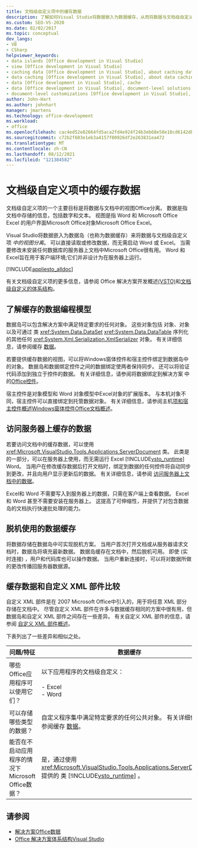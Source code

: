 ```yaml
---
title: 文档级自定义项中的缓存数据
description: 了解如何Visual Studio将数据嵌入为数据缓存，从而将数据与文档级自定义项中的视图分离。
ms.custom: SEO-VS-2020
ms.date: 02/02/2017
ms.topic: conceptual
dev_langs:
- VB
- CSharp
helpviewer_keywords:
- data islands [Office development in Visual Studio]
- view [Office development in Visual Studio]
- caching data [Office development in Visual Studio], about caching data
- data caching [Office development in Visual Studio], about data caching
- data [Office development in Visual Studio], cache
- data [Office development in Visual Studio], document-level solutions
- document-level customizations [Office development in Visual Studio], data model
author: John-Hart
ms.author: johnhart
manager: jmartens
ms.technology: office-development
ms.workload:
- office
ms.openlocfilehash: cac4ed52e82664fd5aca2fd4e924f24b3eb68e58e18cd6142db9c7c236af35be
ms.sourcegitcommit: c72b2f603e1eb3a4157f00926df2e263831ea472
ms.translationtype: MT
ms.contentlocale: zh-CN
ms.lasthandoff: 08/12/2021
ms.locfileid: "121384582"
---
```

# <a name="cached-data-in-document-level-customizations"></a>文档级自定义项中的缓存数据
  文档级自定义项的一个主要目标是将数据与文档中的视图Office分离。 数据是指文档中存储的信息，包括数字和文本。 视图是指 Word 和 Microsoft Office Excel 的用户界面Microsoft Office对象Microsoft Office Excel。

 Visual Studio将数据嵌入为数据岛（也称为数据缓存）来将数据与文档级自定义项 *中的视图分离*。  可以直接读取或修改数据，而无需启动 Word 或 Excel。 当需要修改未安装任何数据库的服务器上文档中Microsoft Office很有用。 Word 和 Excel旨在用于客户端环境;它们并非设计为在服务器上运行。

 [!INCLUDE[appliesto_alldoc](../vsto/includes/appliesto-alldoc-md.md)]

 有关文档级自定义项的更多信息，请参阅 Office 解决方案开发概述[&#40;VSTO&#41;](../vsto/office-solutions-development-overview-vsto.md)和[文档级自定义的体系结构](../vsto/architecture-of-document-level-customizations.md)。

## <a name="understand-the-cached-data-programming-model"></a>了解缓存的数据编程模型
 数据岛可以包含解决方案中满足特定要求的任何对象。 这些对象包括 对象、对象以及可通过 类 <xref:System.Data.DataSet> <xref:System.Data.DataTable> 序列化的其他任何 <xref:System.Xml.Serialization.XmlSerializer> 对象。 有关详细信息，请参阅缓存 [数据](../vsto/caching-data.md)。

 若要提供缓存数据的视图，可以将Windows窗体控件和宿主控件绑定到数据岛中的对象。  数据岛和数据绑定控件之间的数据绑定使两者保持同步。 还可以将验证代码添加到独立于控件的数据。 有关详细信息，请参阅将数据绑定到解决方案 中的[Office控件](../vsto/binding-data-to-controls-in-office-solutions.md)。

 宿主控件是对象模型和 Word 对象模型中Excel对象的扩展版本。 与本机对象不同，宿主控件可以直接绑定到托管数据对象。 有关详细信息，请参阅主机[项和宿主控件概述Windows](../vsto/host-items-and-host-controls-overview.md)[窗体控件Office文档概述](../vsto/windows-forms-controls-on-office-documents-overview.md)。

## <a name="access-cached-data-on-the-server"></a>访问服务器上缓存的数据
 若要访问文档中的缓存数据，可以使用 <xref:Microsoft.VisualStudio.Tools.Applications.ServerDocument> 类。 此类是 的一部分，可以在服务器上使用，而无需运行 Excel [!INCLUDE[vsto_runtime](../vsto/includes/vsto-runtime-md.md)] Word。 当用户在修改缓存数据后打开文档时，绑定到数据的任何控件将自动同步到更改，并且向用户显示更新后的数据。 有关详细信息，请参阅 [访问服务器上文档中的数据](../vsto/accessing-data-in-documents-on-the-server.md)。

 Excel和 Word 不需要写入到服务器上的数据，只需在客户端上查看数据。 Excel和 Word 甚至不需要安装在服务器上。 这提高了可伸缩性，并提供了对包含数据岛的文档执行快速批处理的能力。

## <a name="data-caching-for-offline-use"></a>脱机使用的数据缓存
 将数据存储在数据岛中可实现脱机方案。 当用户首次打开文档或从服务器请求文档时，数据岛将填充最新数据。 数据岛缓存在文档中，然后脱机可用。 即使 (实时连接) ，用户和代码库也可以操作数据。 当用户重新连接时，可以将对数据所做的更改传播回服务器数据源。

## <a name="cached-data-and-custom-xml-parts-compared"></a>缓存数据和自定义 XML 部件比较
 自定义 XML 部件是在 2007 Microsoft Office中引入的，用于将任意 XML 部分存储在文档中。 尽管自定义 XML 部件在许多与数据缓存相同的方案中很有用，但数据岛和自定义 XML 部件之间存在一些差异。 有关自定义 XML 部件的信息，请参阅 [自定义 XML 部件概述](../vsto/custom-xml-parts-overview.md)。

 下表列出了一些差异和相似之处。

|问题/特征|数据缓存|自定义 XML 部件|
|-|----------------|----------------------|
|哪些Office应用程序可以使用它们？|以下应用程序的文档级自定义：<br /><br /> - Excel<br />- Word|以下应用程序的文档级和应用程序级解决方案：<br /><br /> - Excel<br />- PowerPoint<br />- Word|
|可以存储哪些类型的数据？|自定义程序集中满足特定要求的任何公共对象。 有关详细信息，请参阅缓存 [数据](../vsto/caching-data.md)。|任何 XML 数据。|
|能否在不启动应用程序的情况下Microsoft Office数据？|是，通过使用 <xref:Microsoft.VisualStudio.Tools.Applications.ServerDocument> 提供的 类 [!INCLUDE[vsto_runtime](../vsto/includes/vsto-runtime-md.md)] 。|是，通过使用 命名空间中的 <xref:System.IO.Packaging> 类，或者通过使用 Open XML Format SDK。|

## <a name="see-also"></a>请参阅
- [解决方案Office数据](../vsto/data-in-office-solutions.md)
- [Office 解决方案体系结构Visual Studio](../vsto/architecture-of-office-solutions-in-visual-studio.md)
